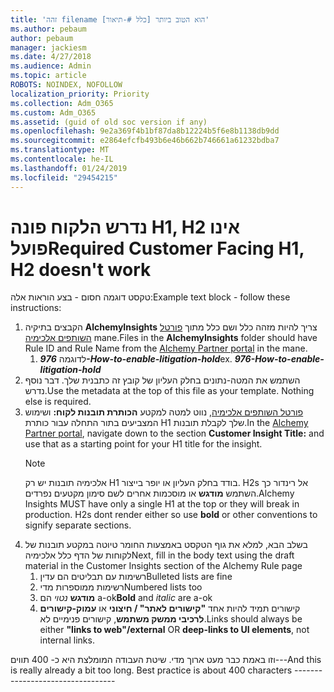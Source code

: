 ```yaml
---
title: 'זהה filename הוא הטוב ביותר [כלל #-תיאור]'
ms.author: pebaum
author: pebaum
manager: jackiesm
ms.date: 4/27/2018
ms.audience: Admin
ms.topic: article
ROBOTS: NOINDEX, NOFOLLOW
localization_priority: Priority
ms.collection: Adm_O365
ms.custom: Adm_O365
ms.assetid: (guid of old soc version if any)
ms.openlocfilehash: 9e2a369f4b1bf87da8b12224b5f6e8b1138db9dd
ms.sourcegitcommit: e2864efcfb493b6e46b662b746661a61232bdba7
ms.translationtype: MT
ms.contentlocale: he-IL
ms.lasthandoff: 01/24/2019
ms.locfileid: "29454215"
---
```

# <a name="required-customer-facing-h1-h2-doesnt-work"></a><span data-ttu-id="28cd2-102">נדרש הלקוח פונה H1, H2 אינו פועל</span><span class="sxs-lookup"><span data-stu-id="28cd2-102">Required Customer Facing H1, H2 doesn't work</span></span>
<span data-ttu-id="28cd2-103">טקסט דוגמה חסום - בצע הוראות אלה:</span><span class="sxs-lookup"><span data-stu-id="28cd2-103">Example text block - follow these instructions:</span></span>

1. <span data-ttu-id="28cd2-104">הקבצים בתיקיה **AlchemyInsights** צריך להיות מזהה כלל ושם כלל מתוך [פורטל השותפים אלכימיה](https://alchemyportal.azurewebsites.net) mane.</span><span class="sxs-lookup"><span data-stu-id="28cd2-104">Files in the **AlchemyInsights** folder should have Rule ID and Rule Name from the [Alchemy Partner portal](https://alchemyportal.azurewebsites.net) in the mane.</span></span>
    1. <span data-ttu-id="28cd2-p101">לדוגמה ***976-How-to-enable-litigation-hold***</span><span class="sxs-lookup"><span data-stu-id="28cd2-p101">ex. ***976-How-to-enable-litigation-hold***</span></span>
1. <span data-ttu-id="28cd2-p102">השתמש את המטה-נתונים בחלק העליון של קובץ זה כתבנית שלך. דבר נוסף נדרש.</span><span class="sxs-lookup"><span data-stu-id="28cd2-p102">Use the metadata at the top of this file as your template. Nothing else is required.</span></span>
1. <span data-ttu-id="28cd2-109">[פורטל השותפים אלכימיה](https://alchemyportal.azurewebsites.net), נווט למטה למקטע **הכותרת תובנות לקוח:** ושימוש המצביעים בתור התחלה עבור כותרת H1 שלך לקבלת תובנות.</span><span class="sxs-lookup"><span data-stu-id="28cd2-109">In the [Alchemy Partner portal](https://alchemyportal.azurewebsites.net), navigate down to the section **Customer Insight Title:** and use that as a starting point for your H1 title for the insight.</span></span> 
    > [!NOTE]
    > <span data-ttu-id="28cd2-p103">אלכימיה תובנות יש רק H1 בודד בחלק העליון או יופר בייצור. H2s אל רינדור כך השתמש **מודגש** או מוסכמות אחרים לשם סימון מקטעים נפרדים.</span><span class="sxs-lookup"><span data-stu-id="28cd2-p103">Alchemy Insights MUST have only a single H1 at the top or they will break in production. H2s dont render either so use **bold** or other conventions to signify separate sections.</span></span>
1. <span data-ttu-id="28cd2-112">בשלב הבא, למלא את גוף הטקסט באמצעות החומר טיוטה במקטע תובנות של לקוחות של הדף כלל אלכימיה</span><span class="sxs-lookup"><span data-stu-id="28cd2-112">Next, fill in the body text using the draft material in the Customer Insights section of the Alchemy Rule page</span></span>
    1. <span data-ttu-id="28cd2-113">רשימות עם תבליטים הם עדין</span><span class="sxs-lookup"><span data-stu-id="28cd2-113">Bulleted lists are fine</span></span>
    1. <span data-ttu-id="28cd2-114">רשימות ממוספרות מדי</span><span class="sxs-lookup"><span data-stu-id="28cd2-114">Numbered lists too</span></span>
    1. <span data-ttu-id="28cd2-115">**מודגש** *נטוי* הם a-ok</span><span class="sxs-lookup"><span data-stu-id="28cd2-115">**Bold** and *italic* are a-ok</span></span>
    1. <span data-ttu-id="28cd2-116">קישורים תמיד להיות אחד **"קישורים לאתר" / חיצוני** או **עמוק-קישורים לרכיבי ממשק משתמש**, קישורים פנימיים לא.</span><span class="sxs-lookup"><span data-stu-id="28cd2-116">Links should always be either **"links to web"/external** OR **deep-links to UI elements**, not internal links.</span></span>

<span data-ttu-id="28cd2-p104">וזו באמת כבר מעט ארוך מדי. שיטת העבודה המומלצת היא כ- 400 תווים---</span><span class="sxs-lookup"><span data-stu-id="28cd2-p104">And this is really already a bit too long. Best practice is about 400 characters ---------------------------------</span></span>